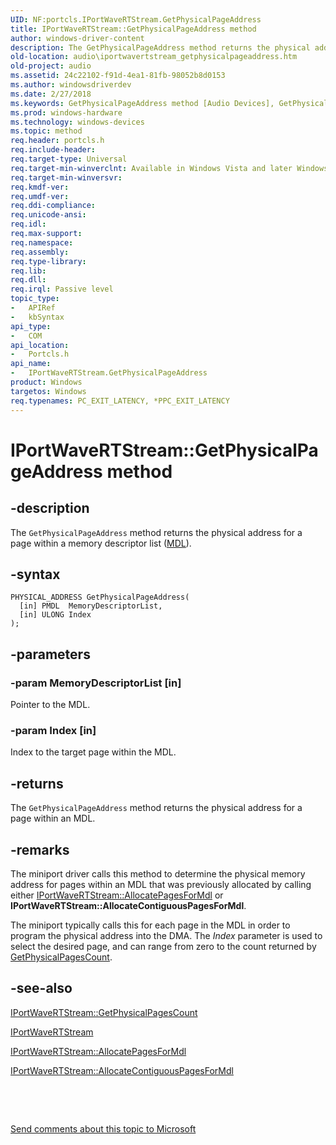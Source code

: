 ```yaml
---
UID: NF:portcls.IPortWaveRTStream.GetPhysicalPageAddress
title: IPortWaveRTStream::GetPhysicalPageAddress method
author: windows-driver-content
description: The GetPhysicalPageAddress method returns the physical address for a page within a memory descriptor list (MDL).
old-location: audio\iportwavertstream_getphysicalpageaddress.htm
old-project: audio
ms.assetid: 24c22102-f91d-4ea1-81fb-98052b8d0153
ms.author: windowsdriverdev
ms.date: 2/27/2018
ms.keywords: GetPhysicalPageAddress method [Audio Devices], GetPhysicalPageAddress method [Audio Devices], IPortWaveRTStream interface, GetPhysicalPageAddress,IPortWaveRTStream.GetPhysicalPageAddress, IPortWaveRTStream, IPortWaveRTStream interface [Audio Devices], GetPhysicalPageAddress method, IPortWaveRTStream::GetPhysicalPageAddress, audio.iportwavertstream_getphysicalpageaddress, audmp-routines_44b6b9ed-368b-4bf1-9a21-e0e0b2b90728.xml, portcls/IPortWaveRTStream::GetPhysicalPageAddress
ms.prod: windows-hardware
ms.technology: windows-devices
ms.topic: method
req.header: portcls.h
req.include-header: 
req.target-type: Universal
req.target-min-winverclnt: Available in Windows Vista and later Windows operating systems.
req.target-min-winversvr: 
req.kmdf-ver: 
req.umdf-ver: 
req.ddi-compliance: 
req.unicode-ansi: 
req.idl: 
req.max-support: 
req.namespace: 
req.assembly: 
req.type-library: 
req.lib: 
req.dll: 
req.irql: Passive level
topic_type:
-	APIRef
-	kbSyntax
api_type:
-	COM
api_location:
-	Portcls.h
api_name:
-	IPortWaveRTStream.GetPhysicalPageAddress
product: Windows
targetos: Windows
req.typenames: PC_EXIT_LATENCY, *PPC_EXIT_LATENCY
---
```


# IPortWaveRTStream::GetPhysicalPageAddress method


## -description


The <code>GetPhysicalPageAddress</code> method returns the physical address for a page within a memory descriptor list (<a href="..\wdm\ns-wdm-_mdl.md">MDL</a>).


## -syntax


````
PHYSICAL_ADDRESS GetPhysicalPageAddress(
  [in] PMDL  MemoryDescriptorList,
  [in] ULONG Index
);
````


## -parameters




### -param MemoryDescriptorList [in]

Pointer to the MDL.


### -param Index [in]

Index to the target page within the MDL.


## -returns



The <code>GetPhysicalPageAddress</code> method returns the physical address for a page within an MDL.




## -remarks



The miniport driver calls this method to determine the physical memory address for pages within an MDL that was previously allocated by calling either <a href="https://msdn.microsoft.com/library/windows/hardware/ff536925">IPortWaveRTStream::AllocatePagesForMdl</a> or <b>IPortWaveRTStream::AllocateContiguousPagesForMdl</b>.

The miniport typically calls this for each page in the MDL in order to program the physical address into the DMA.  The <i>Index</i> parameter is used to select the desired page, and can range from zero to the count returned by <a href="https://msdn.microsoft.com/8126af29-a7ee-4ab7-8902-45b4baf33b9e">GetPhysicalPagesCount</a>.




## -see-also

<a href="https://msdn.microsoft.com/8126af29-a7ee-4ab7-8902-45b4baf33b9e">IPortWaveRTStream::GetPhysicalPagesCount </a>



<a href="..\portcls\nn-portcls-iportwavertstream.md">IPortWaveRTStream</a>



<a href="https://msdn.microsoft.com/library/windows/hardware/ff536925">IPortWaveRTStream::AllocatePagesForMdl</a>



<a href="https://msdn.microsoft.com/library/windows/hardware/ff536924">IPortWaveRTStream::AllocateContiguousPagesForMdl</a>



 

 

<a href="mailto:wsddocfb@microsoft.com?subject=Documentation%20feedback [audio\audio]:%20IPortWaveRTStream::GetPhysicalPageAddress method%20 RELEASE:%20(2/27/2018)&amp;body=%0A%0APRIVACY STATEMENT%0A%0AWe use your feedback to improve the documentation. We don't use your email address for any other purpose, and we'll remove your email address from our system after the issue that you're reporting is fixed. While we're working to fix this issue, we might send you an email message to ask for more info. Later, we might also send you an email message to let you know that we've addressed your feedback.%0A%0AFor more info about Microsoft's privacy policy, see http://privacy.microsoft.com/en-us/default.aspx." title="Send comments about this topic to Microsoft">Send comments about this topic to Microsoft</a>

